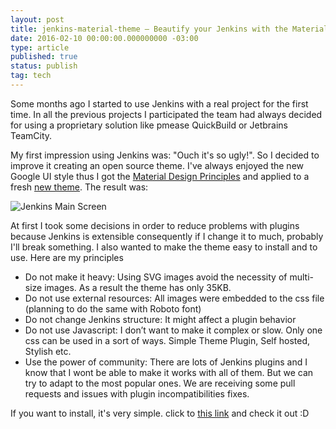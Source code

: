 ```yaml
---
layout: post
title: jenkins-material-theme — Beautify your Jenkins with the Material Design theme!
date: 2016-02-10 00:00:00.000000000 -03:00
type: article
published: true
status: publish
tag: tech
---
```


Some months ago I started to use Jenkins with a real project for the first time. In all the previous projects I participated the team had always decided for using a proprietary solution like pmease QuickBuild or Jetbrains TeamCity.
<!--more-->

My first impression using Jenkins was: "Ouch it's so ugly!". So I decided to improve it creating an open source theme. I've always enjoyed the new Google UI style thus I got the [Material Design Principles](https://www.google.com/design/) and applied to a fresh [new theme](https://github.com/afonsof/jenkins-material-theme). The result was:

![Jenkins Main Screen](https://cdn-images-1.medium.com/max/1600/1*sbGNpYfGwBS6mUzuiUYfgQ.png)

At first I took some decisions in order to reduce problems with plugins because Jenkins is extensible consequently if I change it to much, probably I'll break something. I also wanted to make the theme easy to install and to use. Here are my principles
* Do not make it heavy: Using SVG images avoid the necessity of multi-size images. As a result the theme has only 35KB.
* Do not use external resources: All images were embedded to the css file (planning to do the same with Roboto font)
* Do not change Jenkins structure: It might affect a plugin behavior
* Do not use Javascript: I don’t want to make it complex or slow. Only one css can be used in a sort of ways. Simple Theme Plugin, Self hosted, Stylish etc.
* Use the power of community: There are lots of Jenkins plugins and I know that I wont be able to make it works with all of them. But we can try to adapt to the most popular ones. We are receiving some pull requests and issues with plugin incompatibilities fixes.

If you want to install, it's very simple. click to [this link](https://github.com/afonsof/jenkins-material-theme) and check it out :D
